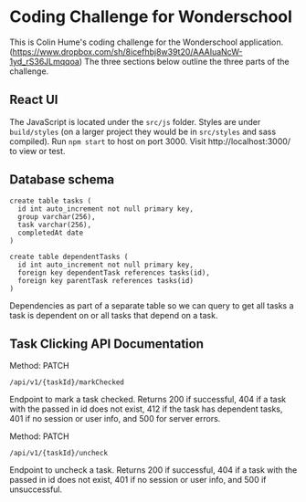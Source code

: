 # Coding Challenge for Wonderschool #
This is Colin Hume's coding challenge for the Wonderschool application.
(https://www.dropbox.com/sh/8icefhbj8w39t20/AAAIuaNcW-1yd_rS36JLmqqoa)
The three sections below outline the three parts of the challenge.

## React UI ##
The JavaScript is located under the `src/js` folder.
Styles are under `build/styles` (on a larger project they would be in `src/styles` and sass compiled).
Run `npm start` to host on port 3000.
Visit http://localhost:3000/ to view or test.

## Database schema ##

```
create table tasks (
  id int auto_increment not null primary key,
  group varchar(256),
  task varchar(256),
  completedAt date
)
```
```
create table dependentTasks (
  id int auto_increment not null primary key,
  foreign key dependentTask references tasks(id),
  foreign key parentTask references tasks(id)
)
```

Dependencies as part of a separate table so we can query to get all tasks a task is dependent on or all tasks that depend on a task.

## Task Clicking API Documentation ##

Method: PATCH
```
/api/v1/{taskId}/markChecked
```
Endpoint to mark a task checked.
Returns 200 if successful,
404 if a task with the passed in id does not exist,
412 if the task has dependent tasks,
401 if no session or user info,
and 500 for server errors.

Method: PATCH
```
/api/v1/{taskId}/uncheck
```
Endpoint to uncheck a task.
Returns 200 if successful,
404 if a task with the passed in id does not exist,
401 if no session or user info,
and 500 if unsuccessful.
